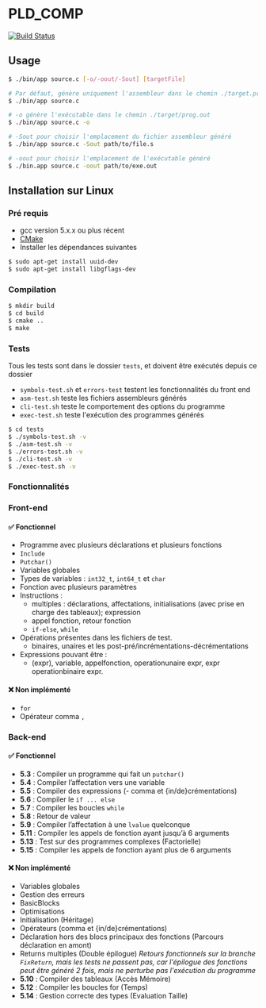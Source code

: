 # PLD_COMP
[![Build Status](https://travis-ci.org/heptastique/PLD_COMP.svg?branch=master)](https://travis-ci.org/heptastique/PLD_COMP)

## Usage
``` bash
$ ./bin/app source.c [-o/-oout/-Sout] [targetFile]

# Par défaut, génère uniquement l'assembleur dans le chemin ./target.prog.s
$ ./bin/app source.c

# -o génère l'exécutable dans le chemin ./target/prog.out
$ ./bin/app source.c -o

# -Sout pour choisir l'emplacement du fichier assembleur généré
$ ./bin/app source.c -Sout path/to/file.s

# -oout pour choisir l'emplacement de l'exécutable généré
$ ./bin.app source.c -oout path/to/exe.out
```

## Installation sur Linux

### Pré requis
- gcc version 5.x.x ou plus récent
- [CMake](https://cmake.org/download/)
- Installer les dépendances suivantes
``` bash
$ sudo apt-get install uuid-dev 
$ sudo apt-get install libgflags-dev
```

### Compilation
``` bash
$ mkdir build
$ cd build
$ cmake ..
$ make
```

### Tests
Tous les tests sont dans le dossier `tests`, et doivent être exécutés depuis ce dossier

- `symbols-test.sh` et `errors-test` testent les fonctionnalités du front end
- `asm-test.sh` teste les fichiers assembleurs générés
- `cli-test.sh` teste le comportement des options du programme
- `exec-test.sh` teste l'exécution des programmes générés

``` bash
$ cd tests
$ ./symbols-test.sh -v
$ ./asm-test.sh -v
$ ./errors-test.sh -v
$ ./cli-test.sh -v
$ ./exec-test.sh -v
```

### Fonctionnalités

### Front-end

#### :white_check_mark: Fonctionnel
- Programme avec plusieurs déclarations et plusieurs fonctions
- `Include`
- `Putchar()`
- Variables globales
- Types de variables : `int32_t`, `int64_t` et `char`
- Fonction avec plusieurs paramètres
- Instructions : 
    - multiples : déclarations, affectations, initialisations (avec prise en charge des tableaux); expression
    - appel fonction, retour fonction
    - `if-else`, `while`
- Opérations présentes dans les fichiers de test.
    - binaires, unaires et les post-pré/incrémentations-décrémentations
- Expressions pouvant être :
    - (expr), variable, appelfonction, operationunaire expr, expr operationbinaire expr. 

#### :x: Non implémenté
- `for`
- Opérateur comma `,`

### Back-end

#### :white_check_mark: Fonctionnel

- **5.3** : Compiler un programme qui fait un `putchar()`
- **5.4** : Compiler l’affectation vers une variable
- **5.5** : Compiler des expressions (- comma et {in/de}crémentations)
- **5.6** : Compiler le `if ... else`
- **5.7** : Compiler les boucles `while`
- **5.8** : Retour de valeur
- **5.9** : Compiler l’affectation à une `lvalue` quelconque
- **5.11** : Compiler les appels de fonction ayant jusqu’à 6 arguments
- **5.13** : Test sur des programmes complexes (Factorielle)
- **5.15** : Compiler les appels de fonction ayant plus de 6 arguments

#### :x: Non implémenté

- Variables globales
- Gestion des erreurs
- BasicBlocks
- Optimisations
- Initialisation (Héritage)
- Opérateurs (comma et {in/de}crémentations)
- Déclaration hors des blocs principaux des fonctions (Parcours déclaration en amont)
- Returns multiples (Double épilogue) _Retours fonctionnels sur la branche `FixReturn`, mais les tests ne passent pas, car l'épilogue des fonctions peut être généré 2 fois, mais ne perturbe pas l'exécution du programme_
- **5.10** : Compiler des tableaux (Accès Mémoire)
- **5.12** : Compiler les boucles for (Temps)
- **5.14** : Gestion correcte des types (Evaluation Taille)
